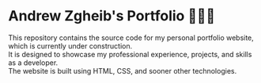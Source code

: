 # Andrew Zgheib's Portfolio 👨🏻‍💻

This repository contains the source code for my personal portfolio website, which is currently under construction. <br/>
It is designed to showcase my professional experience, projects, and skills as a developer. <br/>
The website is built using HTML, CSS, and sooner other technologies.
